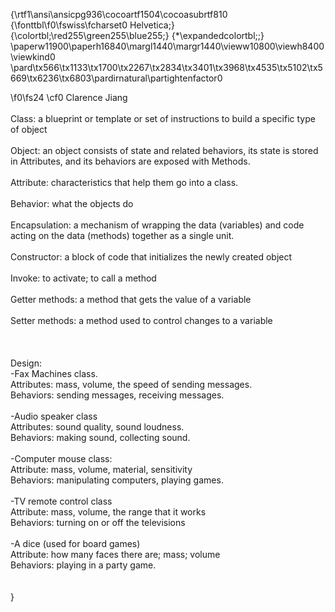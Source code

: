 {\rtf1\ansi\ansicpg936\cocoartf1504\cocoasubrtf810
{\fonttbl\f0\fswiss\fcharset0 Helvetica;}
{\colortbl;\red255\green255\blue255;}
{\*\expandedcolortbl;;}
\paperw11900\paperh16840\margl1440\margr1440\vieww10800\viewh8400\viewkind0
\pard\tx566\tx1133\tx1700\tx2267\tx2834\tx3401\tx3968\tx4535\tx5102\tx5669\tx6236\tx6803\pardirnatural\partightenfactor0

\f0\fs24 \cf0 Clarence Jiang \
\
Class: a blueprint or template or set of instructions to build a specific type of object \
\
Object: an object consists of state and related behaviors, its state is stored in Attributes, and its behaviors are exposed with Methods. \
\
Attribute: characteristics that help them go into a class.\
\
Behavior: what the objects do \
\
Encapsulation: a mechanism of wrapping the data (variables) and code acting on the data (methods) together as a single unit. \
\
Constructor: a block of code that initializes the newly created object\
\
Invoke: to activate; to call a method \
\
Getter methods: a method that gets the value of a variable \
\
Setter methods: a method used to control changes to a variable \
\
\
\
Design: \
-Fax Machines class. \
Attributes: mass, volume, the speed of sending messages.\
Behaviors: sending messages, receiving messages.  \
\
-Audio speaker class\
Attributes: sound quality, sound loudness.\
Behaviors: making sound, collecting sound. \
\
-Computer mouse class: \
Attribute: mass, volume, material, sensitivity \
Behaviors: manipulating computers, playing games. \
\
-TV remote control class\
Attribute: mass, volume, the range that it works \
Behaviors: turning on or off the televisions\
\
-A dice (used for board games) \
Attribute: how many faces there are; mass; volume\
Behaviors: playing in a party game. \
\
\
}